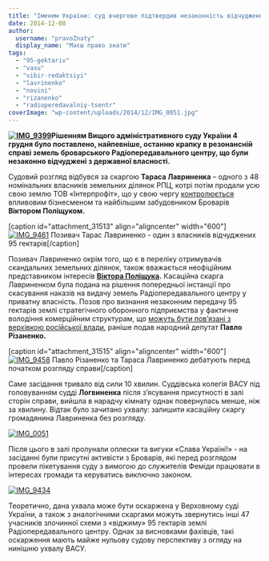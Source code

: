 ```yaml
---
title: "Іменем України: суд вчергове підтвердив незаконність відчудження 95 гектарів у Броварах"
date: 2014-12-08
author: 
  username: "pravoZnaty"
  display_name: "Маєш право знати"
tags: 
  - "95-gektariv"
  - "vasu"
  - "vibir-redaktsiyi"
  - "lavrinenko"
  - "novini"
  - "rizanenko"
  - "radioperedavalniy-tsentr"
coverImage: "wp-content/uploads/2014/12/IMG_0051.jpg"
---
```


**[![IMG_9399](https://mpz.brovary.org/wp-content/uploads/2014/12/IMG_9399.jpg)](https://mpz.brovary.org/wp-content/uploads/2014/12/IMG_9399.jpg)Рішенням Вищого адміністративного суду України 4 грудня було поставлено, найпевніше, останню крапку в резонансній справі земель броварського Радіопередавального центру, що були незаконно відчуджені з державної власності.**

Судовий розгляд відбувся за скаргою **Тараса Лавриненка** – одного з 48 номінальних власників земельних ділянок РПЦ, котрі потім продали усю свою землю ТОВ «Інтерпрофіт», що у свою чергу [контролюється](https://mpz.brovary.org/brovari-proti-gulivera-bitva-za-misto-na-poli-boyu-ploshheyu-95-gektariv/) впливовим бізнесменом та найбільшим забудовником Броварів **Віктором Поліщуком.**

\[caption id="attachment\_31513" align="aligncenter" width="600"\][![IMG_9461](https://mpz.brovary.org/wp-content/uploads/2014/12/IMG_94611.jpg)](https://mpz.brovary.org/wp-content/uploads/2014/12/IMG_94611.jpg) Позивач Тарас Лавриненко - один з власників відчуджених 95 гектарів\[/caption\]

Позивач Лавриненко окрім того, що є в переліку отримувачів скандальних земельних ділянок, також вважається неофіційним представником інтересів **[Віктора Поліщука](https://forbes.ua/magazine/forbes/1333204-smotrite-kto-prishel).** Касаційна скарга Лавриненком була подана на рішення попередньої інстанції про скасування наказів на видачу земель Радіопередавального центру у приватну власність. Позов про визнання незаконним передачу 95 гектарів землі стратегічного оборонного підприємства у фактичне володіння комерційним структурам, що [можуть бути пов’язані з верхівкою російської влади](https://mpz.brovary.org/brovari-proti-gulivera-bitva-za-misto-na-poli-boyu-ploshheyu-95-gektariv/), раніше подав народний депутат **Павло Різаненко.**

\[caption id="attachment\_31515" align="aligncenter" width="600"\][![IMG_9458](https://mpz.brovary.org/wp-content/uploads/2014/12/IMG_9458.jpg)](https://mpz.brovary.org/wp-content/uploads/2014/12/IMG_9458.jpg) Павло Різаненко та Тараса Лавриненко дебатують перед початком розгляду справи\[/caption\]

Саме засідання тривало від сили 10 хвилин. Суддівська колегія ВАСУ під головуванням судді **Логвиненка** після з’ясування присутності в залі сторін справи, вийшла в нарадчу кімнату однак повернулась менше, ніж за хвилину. Відтак було зачитано ухвалу: залишити касаційну скаргу громадянина Лавриненка без розгляду.

[![IMG_0051](https://mpz.brovary.org/wp-content/uploads/2014/12/IMG_0051.jpg)](https://mpz.brovary.org/wp-content/uploads/2014/12/IMG_0051.jpg)

Після цього в залі пролунали оплески та вигуки «Слава Україні!» - на засіданні були присутні активісти з Броварів, які перед розглядом провели пікетування суду з вимогою до служителів Феміди працювати в інтересах громади та керуватись виключно законом.

[![IMG_9434](https://mpz.brovary.org/wp-content/uploads/2014/12/IMG_9434.jpg)](https://mpz.brovary.org/wp-content/uploads/2014/12/IMG_9434.jpg)

Теоретично, дана ухвала може бути оскаржена у Верховному суді України, а також з аналогічними скаргами можуть звернутись інші 47 учасників злочинної схеми з «віджиму» 95 гектарів землі Радіопередавального центру. Однак за висновками фахівців, такі оскарження мають майже нульову судову перспективу з огляду на нинішню ухвалу ВАСУ.
